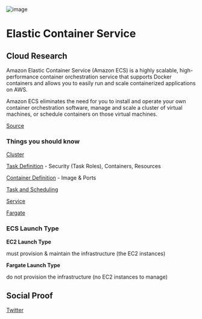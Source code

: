 ![image](https://user-images.githubusercontent.com/99172259/177887312-17c056e9-1af5-4131-9a08-6ea73509ab22.png)


# Elastic Container Service

## Cloud Research

Amazon Elastic Container Service (Amazon ECS) is a highly scalable, high-performance container orchestration service that supports Docker containers and allows you to easily run and scale containerized applications on AWS.

Amazon ECS eliminates the need for you to install and operate your own container orchestration software, manage and scale a cluster of virtual machines, or schedule containers on those virtual machines.

[Source](https://ecsworkshop.com/introduction/ecs_basics/)

### Things you should know

[Cluster](https://docs.aws.amazon.com/AmazonECS/latest/developerguide/clusters.html)

[Task Definition](https://ecsworkshop.com/introduction/ecs_basics/task_definition/) - Security (Task Roles), Containers, Resources

[Container Definition](https://docs.aws.amazon.com/AmazonECS/latest/APIReference/API_ContainerDefinition.html) - Image & Ports

[Task and Scheduling](https://ecsworkshop.com/introduction/ecs_basics/task/)

[Service](https://ecsworkshop.com/introduction/ecs_basics/service/)

[Fargate](https://ecsworkshop.com/introduction/ecs_basics/fargate/)

### ECS Launch Type

**EC2 Launch Type**

must provision & maintain the infrastructure (the EC2 instances)

**Fargate Launch Type**

do not provision the infrastructure (no EC2 instances to manage)

## Social Proof

[Twitter](https://twitter.com/JoeSeven08/status/1545372868619685888)
